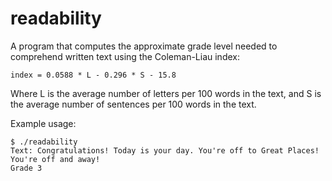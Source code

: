 # readability
A program that computes the approximate grade level needed to comprehend written text using the Coleman-Liau index:
```
index = 0.0588 * L - 0.296 * S - 15.8
```
Where L is the average number of letters per 100 words in the text, and S is the average number of sentences per 100 words in the text.

Example usage:
```
$ ./readability
Text: Congratulations! Today is your day. You're off to Great Places! You're off and away!
Grade 3
```

